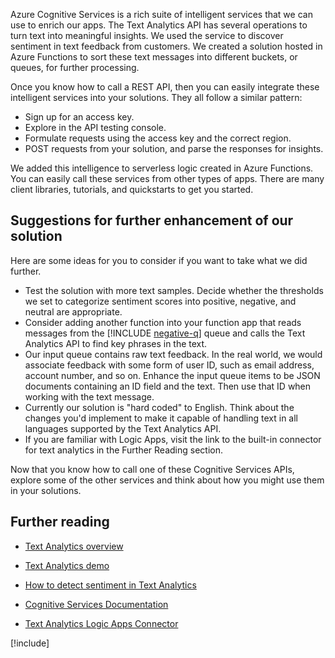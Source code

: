 Azure Cognitive Services is a rich suite of intelligent services that we can use to enrich our apps. The Text Analytics API has several operations to turn text into meaningful insights. We used the service to discover sentiment in text feedback from customers. We created a solution hosted in Azure Functions to sort these text messages into different buckets, or queues, for further processing.

Once you know how to call a REST API, then you can easily integrate these intelligent services into your solutions. They all follow a similar pattern:

- Sign up for an access key.
- Explore in the API testing console.
- Formulate requests using the access key and the correct region.
- POST requests from your solution, and parse the responses for insights.

We added this intelligence to serverless logic created in Azure Functions. You can easily call these services from other types of apps. There are many client libraries, tutorials, and quickstarts to get you started.

## Suggestions for further enhancement of our solution

Here are some ideas for you to consider if you want to take what we did further.

- Test the solution with more text samples. Decide whether the thresholds we set to categorize sentiment scores into positive, negative, and neutral are appropriate.
- Consider adding another function into your function app that reads messages from the [!INCLUDE [negative-q](./q-name-negative.md)] queue and calls the Text Analytics API to find key phrases in the text.
- Our input queue contains raw text feedback. In the real world, we would associate feedback with some form of user ID, such as email address, account number, and so on. Enhance the input queue items to be JSON documents containing an ID field and the text. Then use that ID when working with the text message.
- Currently our solution is "hard coded" to English. Think about the changes you'd implement to make it capable of handling text in all languages supported by the Text Analytics API.
- If you are familiar with Logic Apps, visit the link to the built-in connector for text analytics in the Further Reading section.

Now that you know how to call one of these Cognitive Services APIs, explore some of the other services and think about how you might use them in your solutions.

## Further reading

- [Text Analytics overview](https://docs.microsoft.com/azure/cognitive-services/text-analytics/overview)
- [Text Analytics demo](https://azure.microsoft.com/services/cognitive-services/text-analytics/)
- [How to detect sentiment in Text Analytics](https://docs.microsoft.com/azure/cognitive-services/text-analytics/how-tos/text-analytics-how-to-sentiment-analysis)
- [Cognitive Services Documentation](https://docs.microsoft.com/azure/cognitive-services/)

- [Text Analytics Logic Apps Connector](https://docs.microsoft.com/connectors/cognitiveservicestextanalytics/)

[!include[](../../../includes/azure-sandbox-cleanup.md)]
